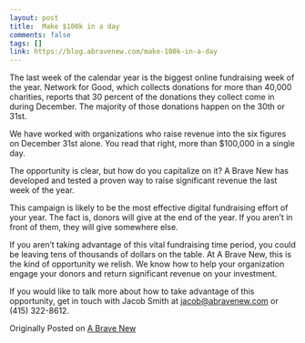 ```yaml
---
layout: post
title:  Make $100k in a day
comments: false
tags: []
link: https://blog.abravenew.com/make-100k-in-a-day
---
```

The last week of the calendar year is the biggest online fundraising week of the year. Network for Good, which collects donations for more than 40,000 charities, reports that 30 percent of the donations they collect come in during December. The majority of those donations happen on the 30th or 31st.

We have worked with organizations who raise revenue into the six figures on December 31st alone. You read that right, more than $100,000 in a single day.

The opportunity is clear, but how do you capitalize on it? A Brave New has developed and tested a proven way to raise significant revenue the last week of the year.

This campaign is likely to be the most effective digital fundraising effort of your year. The fact is, donors will give at the end of the year. If you aren’t in front of them, they will give somewhere else.

If you aren’t taking advantage of this vital fundraising time period, you could be leaving tens of thousands of dollars on the table. At A Brave New, this is the kind of opportunity we relish. We know how to help your organization engage your donors and return significant revenue on your investment.

If you would like to talk more about how to take advantage of this opportunity, get in touch with Jacob Smith at [jacob@abravenew.com](../../../com/abravenew/blog/index.html) or (415) 322-8612.

Originally Posted on [A Brave New](https://blog.abravenew.com/make-100k-in-a-day)